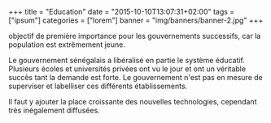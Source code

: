 +++
title = "Education"
date = "2015-10-10T13:07:31+02:00"
tags = ["ipsum"]
categories = ["lorem"]
banner = "img/banners/banner-2.jpg"
+++



objectif de première importance pour les gouvernements successifs, car la population est extrêmement jeune.

Le gouvernement sénégalais a libéralisé en partie le système éducatif. Plusieurs écoles et universités privées ont vu le jour et ont un véritable succès tant la demande est forte. Le gouvernement n'est pas en mesure de superviser et labelliser ces différents établissements.

Il faut y ajouter la place croissante des nouvelles technologies, cependant très inégalement diffusées.